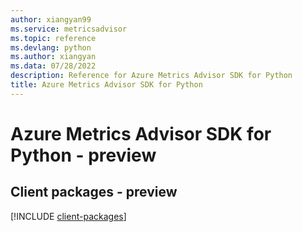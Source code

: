 ```yaml
---
author: xiangyan99
ms.service: metricsadvisor
ms.topic: reference
ms.devlang: python
ms.author: xiangyan
ms.data: 07/28/2022
description: Reference for Azure Metrics Advisor SDK for Python
title: Azure Metrics Advisor SDK for Python
---
```

# Azure Metrics Advisor SDK for Python - preview

## Client packages - preview
[!INCLUDE [client-packages](metrics-advisor-client-index.md)]
